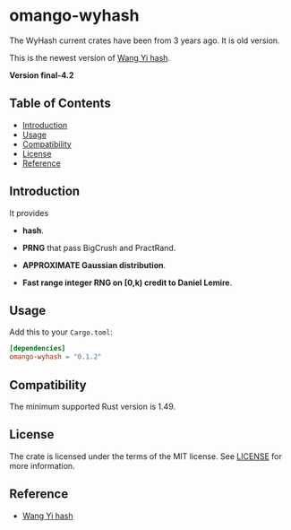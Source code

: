 # omango-wyhash

The WyHash current crates have been from 3 years ago. It is old version. <br />

This is the newest version of [Wang Yi hash](https://github.com/wangyi-fudan/wyhash/tree/master). <br />

**Version final-4.2**<br />

## Table of Contents

- [Introduction](#introduction)
- [Usage](#usage)
- [Compatibility](#compatibility)
- [License](#license)
- [Reference](#refecence)

## Introduction

It provides

* **hash**.


* **PRNG** that pass BigCrush and PractRand.


* **APPROXIMATE Gaussian distribution**.


* **Fast range integer RNG on [0,k) credit to Daniel Lemire**.

## Usage

Add this to your `Cargo.toml`:
```toml
[dependencies]
omango-wyhash = "0.1.2"
```

## Compatibility

The minimum supported Rust version is 1.49.

## License

The crate is licensed under the terms of the MIT
license. See [LICENSE](LICENSE) for more information.

## Reference

* [Wang Yi hash](https://github.com/wangyi-fudan/wyhash/tree/master)